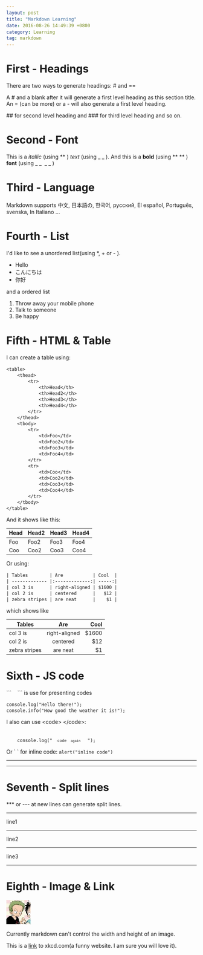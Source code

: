```yaml
---
layout: post
title: "Markdown Learning"
date: 2016-08-26 14:49:39 +0800
category: Learning
tag: markdown
---
```


# First - Headings

There are two ways to generate headings: # and ==

A # and a blank after it will generate a first level heading as this section title. 
An = (can be more) or a - will also generate a first level heading.

\#\# for second level heading and \#\#\# for third level heading and so on.

# Second - Font 

This is a *itallic* (using \*\* ) _text_ (using \_ \_ ).
And this is a **bold** (using \*\* \*\* ) __font__ (using \_ \_&nbsp;&nbsp;\_ \_ )

# Third - Language

Markdown supports 中文, 日本語の, 한국어, русский, El español, Português, svenska, In Italiano ...

# Fourth - List

I'd like to see a unordered list(using *, + or - ).

* Hello
* こんにちは
* 你好

and a ordered list

1. Throw away your mobile phone
2. Talk to someone
3. Be happy

# Fifth - HTML & Table

I can create a table using:

```
<table>
    <thead>
        <tr>
            <th>Head</th>
            <th>Head2</th>
            <th>Head3</th>
            <th>Head4</th>
        </tr>
    </thead>
    <tbody>
        <tr>
            <td>Foo</td>
            <td>Foo2</td>
            <td>Foo3</td>
            <td>Foo4</td>
        </tr>
        <tr>
            <td>Coo</td>
            <td>Coo2</td>
            <td>Coo3</td>
            <td>Coo4</td>
        </tr>
    </tbody>
</table>
```

And it shows like this:
<table>
    <thead>
        <tr>
            <th>Head</th>
            <th>Head2</th>
            <th>Head3</th>
            <th>Head4</th>
        </tr>
    </thead>
    <tbody>
        <tr>
            <td>Foo</td>
            <td>Foo2</td>
            <td>Foo3</td>
            <td>Foo4</td>
        </tr>
        <tr>
            <td>Coo</td>
            <td>Coo2</td>
            <td>Coo3</td>
            <td>Coo4</td>
        </tr>
    </tbody>
</table>

Or using:

```
| Tables        | Are           | Cool  |
| ------------- |:-------------:| -----:|
| col 3 is      | right-aligned | $1600 |
| col 2 is      | centered      |   $12 |
| zebra stripes | are neat      |    $1 |
```

which shows like

| Tables        | Are           | Cool  |
| ------------- |:-------------:| -----:|
| col 3 is      | right-aligned | $1600 |
| col 2 is      | centered      |   $12 |
| zebra stripes | are neat      |    $1 |

# Sixth - JS code

\`\`\` &nbsp;&nbsp; \`\`\` is use for presenting codes

```
console.log("Hello there!");
console.info("How good the weather it is!");
```

I also can use &lt;code&gt; &lt;/code&gt;:

<code>
    console.log(" <code> code <code> again </code> </code> ");
</code>

Or \`  \` for inline code: `alert("inline code")`

***

---

# Seventh - Split lines

*** or --- at new lines can generate split lines.

***
line1

---
line2

---
line3

---

# Eighth - Image & Link

![This is an image](../assets/img/logo.png "logo image")

Currently markdown can't control the width and height of an image.

This is a [link](http://xkcd.com) to xkcd.com(a funny website. I am sure you will love it).